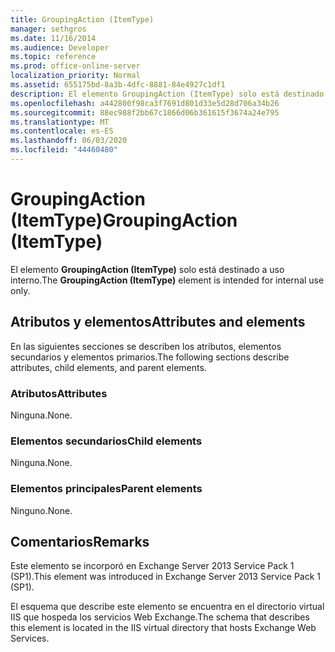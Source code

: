 ```yaml
---
title: GroupingAction (ItemType)
manager: sethgros
ms.date: 11/16/2014
ms.audience: Developer
ms.topic: reference
ms.prod: office-online-server
localization_priority: Normal
ms.assetid: 655175bd-8a3b-4dfc-8881-84e4927c1df1
description: El elemento GroupingAction (ItemType) solo está destinado a uso interno.
ms.openlocfilehash: a442800f98ca3f7691d801d33e5d28d706a34b26
ms.sourcegitcommit: 88ec988f2bb67c1866d06b361615f3674a24e795
ms.translationtype: MT
ms.contentlocale: es-ES
ms.lasthandoff: 06/03/2020
ms.locfileid: "44460480"
---
```

# <a name="groupingaction-itemtype"></a><span data-ttu-id="cf13d-103">GroupingAction (ItemType)</span><span class="sxs-lookup"><span data-stu-id="cf13d-103">GroupingAction (ItemType)</span></span>

<span data-ttu-id="cf13d-104">El elemento **GroupingAction (ItemType)** solo está destinado a uso interno.</span><span class="sxs-lookup"><span data-stu-id="cf13d-104">The **GroupingAction (ItemType)** element is intended for internal use only.</span></span> 

## <a name="attributes-and-elements"></a><span data-ttu-id="cf13d-105">Atributos y elementos</span><span class="sxs-lookup"><span data-stu-id="cf13d-105">Attributes and elements</span></span>

<span data-ttu-id="cf13d-106">En las siguientes secciones se describen los atributos, elementos secundarios y elementos primarios.</span><span class="sxs-lookup"><span data-stu-id="cf13d-106">The following sections describe attributes, child elements, and parent elements.</span></span>
  
### <a name="attributes"></a><span data-ttu-id="cf13d-107">Atributos</span><span class="sxs-lookup"><span data-stu-id="cf13d-107">Attributes</span></span>

<span data-ttu-id="cf13d-108">Ninguna.</span><span class="sxs-lookup"><span data-stu-id="cf13d-108">None.</span></span>
  
### <a name="child-elements"></a><span data-ttu-id="cf13d-109">Elementos secundarios</span><span class="sxs-lookup"><span data-stu-id="cf13d-109">Child elements</span></span>

<span data-ttu-id="cf13d-110">Ninguna.</span><span class="sxs-lookup"><span data-stu-id="cf13d-110">None.</span></span>
  
### <a name="parent-elements"></a><span data-ttu-id="cf13d-111">Elementos principales</span><span class="sxs-lookup"><span data-stu-id="cf13d-111">Parent elements</span></span>

<span data-ttu-id="cf13d-112">Ninguno.</span><span class="sxs-lookup"><span data-stu-id="cf13d-112">None.</span></span>
  
## <a name="remarks"></a><span data-ttu-id="cf13d-113">Comentarios</span><span class="sxs-lookup"><span data-stu-id="cf13d-113">Remarks</span></span>

<span data-ttu-id="cf13d-114">Este elemento se incorporó en Exchange Server 2013 Service Pack 1 (SP1).</span><span class="sxs-lookup"><span data-stu-id="cf13d-114">This element was introduced in Exchange Server 2013 Service Pack 1 (SP1).</span></span>
  
<span data-ttu-id="cf13d-115">El esquema que describe este elemento se encuentra en el directorio virtual IIS que hospeda los servicios Web Exchange.</span><span class="sxs-lookup"><span data-stu-id="cf13d-115">The schema that describes this element is located in the IIS virtual directory that hosts Exchange Web Services.</span></span>
  

